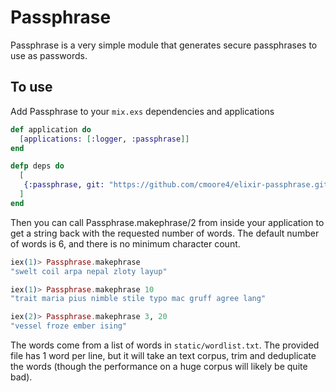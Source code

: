 Passphrase
==========

Passphrase is a very simple module that generates secure passphrases to use as passwords.

## To use

Add Passphrase to your ```mix.exs``` dependencies and applications

```elixir
def application do
  [applications: [:logger, :passphrase]]
end

defp deps do
  [
   {:passphrase, git: "https://github.com/cmoore4/elixir-passphrase.git", tag: "0.0.2"}
  ]
end
```

Then you can call Passphrase.makephrase/2 from inside your application to get a string back with the requested number of words.  The default number of words is 6, and there is no minimum character count.

```elixir
iex(1)> Passphrase.makephrase
"swelt coil arpa nepal zloty layup"

iex(1)> Passphrase.makephrase 10
"trait maria pius nimble stile typo mac gruff agree lang"

iex(2)> Passphrase.makephrase 3, 20
"vessel froze ember ising"
```

The words come from a list of words in ```static/wordlist.txt```.  The provided file has 1 word per line, but it will take an text corpus, trim and deduplicate the words (though the performance on a huge corpus will likely be quite bad).

